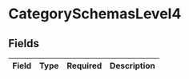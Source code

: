 # CategorySchemasLevel4


## Fields

| Field       | Type        | Required    | Description |
| ----------- | ----------- | ----------- | ----------- |